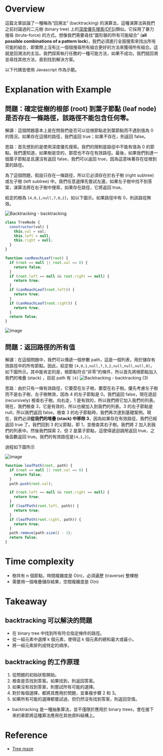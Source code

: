 # Overview

這篇文章談論了一種稱為“回溯法” (backtracking) 的演算法，這種演算法與我們之前討論過的二元樹 (binary tree) 上的[深度優先搜索(DFS)](https://github.com/CAFECA-IO/KnowledgeManagement/blob/master/algorithm/beginner/trees.md#depth-first-search-dfs)類似。它採用了暴力搜尋 (brute-force) 的方式。想像我們需要尋找“圖形鎖的所有可能組合” (**all possible combinations of a pattern lock**)，我們必須進行全面搜索來找出所有可能的組合，即實際上沒有比一個個搜尋所有組合更好的方法來獲得所有組合。這就是回溯法的主旨。我們探索執行任務的一種可能方法，如果不成功，我們就回溯並尋找其他方法，直到找到解決方案。

以下代碼皆使用 Javascript 作為示範。

# Explanation with Example

## 問題：確定從樹的根部 (root) 到葉子節點 (leaf node) 是否存在一條路徑，該路徑不能包含任何零。

解讀：這個問題基本上是在問我們是否可以從根節點走到葉節點而不遇到值為 0 的情況。如果存在這樣的路徑，我們返回 true；如果不存在，則返回 false。

思路：首先想到的是使用深度優先搜索。我們的限制是路徑中不能有值為 0 的節點。我們還知道，如果樹是空的，那麼也不存在有效路徑。最後，如果我們到達一個葉子節點並且還沒有返回 false，我們可以返回 true，因為這意味著存在從根到葉的路徑。

為了這個問題，假設只存在一條路徑，所以它必須存在於右子樹 (right subtree) 或左子樹 (left subtree) 中。我們任意選擇先嘗試左邊。如果左子樹中找不到答案，演算法將在右子樹中搜索，如果存在路徑，它將返回 true。

給定的樹為 `[4,0,1,null,7,0,2]`，如以下圖示。如果路徑中有 0，則該路徑無效。

![Backtracking - backtracking](https://github.com/CAFECA-IO/KnowledgeManagement/assets/20677913/b1941cf9-4b3e-46e1-b2bb-7dc7d8479b9e)

```jsx
class TreeNode {
  constructor(val) {
    this.val = val;
    this.left = null;
    this.right = null;
  }
}

function canReachLeaf(root) {
  if (root == null || root.val == 0) {
    return false;
  }
  if (root.left == null && root.right == null) {
    return true;
  }
  if (canReachLeaf(root.left)) {
    return true;
  }
  if (canReachLeaf(root.right)) {
    return true;
  }
  return false;
}
```

![image](https://github.com/CAFECA-IO/KnowledgeManagement/assets/20677913/fc28bf55-891b-4000-9bdd-a4fa330dd7a6)

## 問題：返回路徑的所有值

解讀：在這個問題中，我們可以傳遞一個參數 path，這是一個列表，用於儲存有效路徑中的所有節點。因此，給定樹 `[4,0,1,null,7,3,2,null,null,null,0]`，如下圖所示。其中能肯定的是，根節點符合“非零”的條件，所以首先將根節點加入我們的堆疊 (stack) ，目前 path 有 `[4]`
![Backtracking - backtracking (3)](https://github.com/CAFECA-IO/KnowledgeManagement/assets/20677913/24ca69a1-67ce-430b-b35b-24588462872d)

思路：由於只有一條有效路徑，它要麼在左子樹，要麼在右子樹。優先考慮左子樹而不是右子樹，左子樹無效，因為 4 的左子節點是 0。我們返回 false，現在遞迴 (recursively) 檢查右子樹。向右走，1 是有效的，所以我們將它加入我們的列表。現在，我們檢查 3，它是有效的，所以也被加入到我們的列表。3 的左子節點是 null，所以我們返回 false。檢查 3 的右子節點時，我們再次達到基礎案例。現在，我們必須**從我們的堆疊 (stack) 中移除 3**，因為如果存在有效路徑，我們已經返回 true 了。我們回到 3 的父節點，即 1，並檢查其右子樹。我們將 2 加入到我們的列表中。然後我們探索 2，但 2 是葉子節點，這使得遞迴調用返回 true，之後函數返回 true。我們的有效路徑是`[4,1,2]`。

過程如下圖所示

![image](https://github.com/CAFECA-IO/KnowledgeManagement/assets/20677913/898c0cb5-18ac-4010-bc88-1d5e82a5eb28)

```jsx
function leafPath(root, path) {
  if (root == null || root.val == 0) {
    return false;
  }
  path.push(root.val);

  if (root.left == null && root.right == null) {
    return true;
  }
  if (leafPath(root.left, path)) {
    return true;
  }
  if (leafPath(root.right, path)) {
    return true;
  }
  path.remove(path.size() - 1);
  return false;
}
```

# Time complexity

- 樹共有 n 個節點，時間複雜度是 O(n)，必須遍歷 (traverse) 整棵樹
- 需要用一個堆疊儲存結果，空間複雜度是 O(n)

# Takeaway

## backtracking 可以解決的問題

- 在 binary tree 中找到所有符合指定條件的路徑。
- 從一組元素中選擇 k 個元素，使得這 k 個元素的總和最大或最小。
- 將一組元素排列成特定的順序。

## backtracking 的工作原理

1. 從問題的初始狀態開始。
2. 檢查是否找到答案。如果找到，則返回答案。
3. 如果沒有找到答案，則嘗試所有可能的選擇。
4. 對於每個選擇，都將其應用於問題，並重複步驟 2 和 3。
5. 如果所有可能的選擇都嘗試過，但仍然沒有找到答案，則返回空值。

- backtracking 是一種抽象算法，並不僅限於應用於 binary trees，會在接下來的章節將這種算法應用在其他資料結構上。

# Reference

- [Tree maze](https://neetcode.io/courses/dsa-for-beginners/22)
